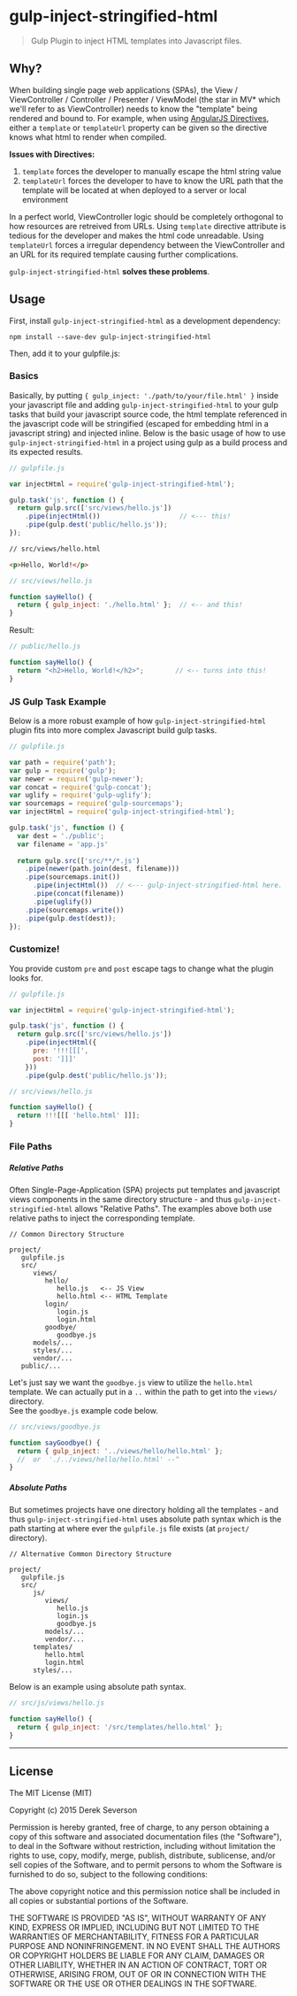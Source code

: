 # gulp-inject-stringified-html

> Gulp Plugin to inject HTML templates into Javascript files.


## Why?

When building single page web applications (SPAs), the View / ViewController / Controller / Presenter / ViewModel (the star in MV* which we'll refer to as ViewController) needs to know the "template" being rendered and bound to.  For example, when using [AngularJS Directives](https://docs.angularjs.org/guide/directive), either a `template` or `templateUrl` property can be given so the directive knows what html to render when compiled.  

**Issues with Directives:**
1. `template` forces the developer to manually escape the html string value
2. `templateUrl` forces the developer to have to know the URL path that the template will be located at when deployed to a server or local environment

In a perfect world, ViewController logic should be completely orthogonal to how resources are retreived from URLs.  Using `template` directive attribute is tedious for the developer and makes the html code unreadable.  Using `templateUrl` forces a irregular dependency between the ViewController and an URL for its required template causing further complications.

`gulp-inject-stringified-html` **solves these problems**.


## Usage

First, install `gulp-inject-stringified-html` as a development dependency:

```
npm install --save-dev gulp-inject-stringified-html
```

Then, add it to your gulpfile.js:

### Basics

Basically, by putting `{ gulp_inject: './path/to/your/file.html' }` inside your javascript file and adding `gulp-inject-stringified-html` to your gulp tasks that build your javascript source code, the html template referenced in the javascript code will be stringified (escaped for embedding html in a javascript string) and injected inline. Below is the basic usage of how to use `gulp-inject-stringified-html` in a project using gulp as a build process and its expected results.

```javascript
// gulpfile.js

var injectHtml = require('gulp-inject-stringified-html');

gulp.task('js', function () {
  return gulp.src(['src/views/hello.js'])
    .pipe(injectHtml())                    // <--- this!
    .pipe(gulp.dest('public/hello.js'));
});
```

```html
// src/views/hello.html

<p>Hello, World!</p>
```

```javascript
// src/views/hello.js

function sayHello() {
  return { gulp_inject: './hello.html' };  // <-- and this!
}
```

Result:
```javascript
// public/hello.js

function sayHello() {
  return "<h2>Hello, World!</h2>";        // <-- turns into this!
}
```

### JS Gulp Task Example

Below is a more robust example of how `gulp-inject-stringified-html` plugin 
fits into more complex Javascript build gulp tasks.

```javascript
// gulpfile.js

var path = require('path');
var gulp = require('gulp');
var newer = require('gulp-newer');
var concat = require('gulp-concat');
var uglify = require('gulp-uglify');
var sourcemaps = require('gulp-sourcemaps');
var injectHtml = require('gulp-inject-stringified-html');

gulp.task('js', function () {
  var dest = './public';
  var filename = 'app.js'
  
  return gulp.src(['src/**/*.js')
    .pipe(newer(path.join(dest, filename)))
    .pipe(sourcemaps.init())
      .pipe(injectHtml())  // <--- gulp-inject-stringified-html here.
      .pipe(concat(filename))
      .pipe(uglify())
    .pipe(sourcemaps.write())
    .pipe(gulp.dest(dest));
});
```

### Customize!  

You provide custom `pre` and `post` escape tags to change what the plugin looks for. 

```javascript
// gulpfile.js

var injectHtml = require('gulp-inject-stringified-html');

gulp.task('js', function () {
  return gulp.src(['src/views/hello.js'])
    .pipe(injectHtml({
      pre: '!!![[[',
      post: ']]]'
    }))
    .pipe(gulp.dest('public/hello.js'));
```

```javascript
// src/views/hello.js

function sayHello() {
  return !!![[[ 'hello.html' ]]];
}
```

### File Paths

##### Relative Paths

Often Single-Page-Application (SPA) projects put templates and javascript views 
components in the same directory structure - and thus `gulp-inject-stringified-html` 
allows "Relative Paths".  The examples above both use relative paths to inject 
the corresponding template.

```
// Common Directory Structure

project/
   gulpfile.js
   src/
      views/
         hello/
            hello.js   <-- JS View
            hello.html <-- HTML Template
         login/
            login.js
            login.html
         goodbye/
            goodbye.js 
      models/...
      styles/...
      vendor/...
   public/...
```

Let's just say we want the `goodbye.js` view to utilize the `hello.html` template.
We can actually put in a `..` within the path to get into the `views/` directory.  
See the `goodbye.js` example code below.

```javascript
// src/views/goodbye.js

function sayGoodbye() {
  return { gulp_inject: '../views/hello/hello.html' };
  //  or  './../views/hello/hello.html' --^
}
```

##### Absolute Paths

But sometimes projects have one directory holding all the templates - and thus 
`gulp-inject-stringified-html` uses absolute path syntax which is the path 
starting at where ever the `gulpfile.js` file exists (at `project/` directory).

```
// Alternative Common Directory Structure

project/
   gulpfile.js
   src/
      js/
         views/
            hello.js
            login.js
            goodbye.js
         models/...
         vendor/...
      templates/
         hello.html
         login.html
      styles/...
```

Below is an example using absolute path syntax.

```javascript
// src/js/views/hello.js

function sayHello() {
  return { gulp_inject: '/src/templates/hello.html' };
}
```

---

## License

The MIT License (MIT)

Copyright (c) 2015 Derek Severson

Permission is hereby granted, free of charge, to any person obtaining a copy
of this software and associated documentation files (the "Software"), to deal
in the Software without restriction, including without limitation the rights
to use, copy, modify, merge, publish, distribute, sublicense, and/or sell
copies of the Software, and to permit persons to whom the Software is
furnished to do so, subject to the following conditions:

The above copyright notice and this permission notice shall be included in all
copies or substantial portions of the Software.

THE SOFTWARE IS PROVIDED "AS IS", WITHOUT WARRANTY OF ANY KIND, EXPRESS OR
IMPLIED, INCLUDING BUT NOT LIMITED TO THE WARRANTIES OF MERCHANTABILITY,
FITNESS FOR A PARTICULAR PURPOSE AND NONINFRINGEMENT. IN NO EVENT SHALL THE
AUTHORS OR COPYRIGHT HOLDERS BE LIABLE FOR ANY CLAIM, DAMAGES OR OTHER
LIABILITY, WHETHER IN AN ACTION OF CONTRACT, TORT OR OTHERWISE, ARISING FROM,
OUT OF OR IN CONNECTION WITH THE SOFTWARE OR THE USE OR OTHER DEALINGS IN THE
SOFTWARE.